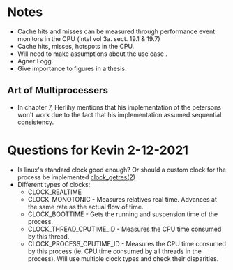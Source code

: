 # Notes
* Cache hits and misses can be measured through performance event monitors in the CPU (intel vol 3a. sect. 19.1 & 19.7)
* Cache hits, misses, hotspots in the CPU.
* Will need to make assumptions about the use case .
* Agner Fogg.
* Give importance to figures in a thesis.
## Art of Multiprocessers
* In chapter 7, Herlihy mentions that his implementation of the petersons won't work due to the fact that his implementation assumed sequential consistency.

# Questions for Kevin 2-12-2021
* Is linux's standard clock good enough? Or should a custom clock for the process be implemented [clock_getres(2)](https://man7.org/linux/man-pages/man2/clock_gettime.2.html)
* Different types of clocks:
    * CLOCK_REALTIME
    * CLOCK_MONOTONIC - Measures relatives real time. Advances at the same rate as the actual flow of time.
    * CLOCK_BOOTTIME - Gets the running and suspension time of the process.
    * CLOCK_THREAD_CPUTIME_ID - Measures the CPU time consumed by this thread.
    * CLOCK_PROCESS_CPUTIME_ID - Measures the CPU time consumed by this process (ie. CPU time consumed by all threads in the process).
Will use multiple clock types and check their disparities.

